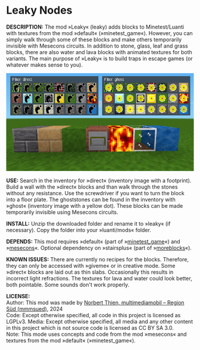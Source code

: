 # Leaky Nodes

**DESCRIPTION:**
The mod »Leaky« (leaky) adds blocks to Minetest/Luanti with textures from the mod »default« (»minetest_game«). However, you can simply walk through some of these blocks and make others temporarily invisible with Mesecons circuits. In addition to stone, glass, leaf and grass blocks, there are also water and lava blocks with animated textures for both variants. The main purpose of »Leaky« is to build traps in escape games (or whatever makes sense to you).  


<img src="screenshot.png">


**USE:**
Search in the inventory for »direct« (inventory image with a footprint). Build a wall with the »direct« blocks and than walk through the stones without any resistance. Use the screwdriver if you want to turn the block into a floor plate. The ghoststones can be found in the inventory with »ghost« (inventory image with a yellow dot). These blocks can be made temporarily invisible using Mesecons circuits.  


**INSTALL:**
Unzip the downloaded folder and rename it to »leaky« (if necessary). Copy the folder into your »luanti/mods« folder.  


**DEPENDS:**
This mod requires »default« (part of »[minetest_game](https://content.luanti.org/packages/Minetest/minetest_game/)«) and »[mesecons](https://content.luanti.org/packages/Jeija/mesecons/)«. Optional dependency on »stairsplus« (part of »[moreblocks](https://content.luanti.org/packages/Calinou/moreblocks/)«). 


**KNOWN ISSUES:**
There are currently no recipes for the blocks. Therefore, they can only be accessed with »giveme« or in creative mode. Some »direct« blocks are laid out as thin slabs. Occasionally this results in incorrect light refractions. The textures for lava and water could look better, both pointable. Some sounds don't work properly.  


**LICENSE:**  
Author: This mod was made by [Norbert Thien, multimediamobil – Region Süd (mmmsued)](https://minetest-modding.weebly.com/), 2024  
Code: Except otherwise specified, all code in this project is licensed as LGPLv3.
Media: Except otherwise specified, all media and any other content in this project which is not source code is licensed as CC BY SA 3.0.   
Note: This mode uses concepts and code from the mod »mesecons« and textures from the mod »default« (»minetest_game«).
